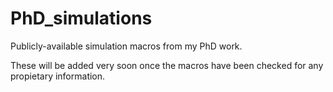 # PhD_simulations
Publicly-available simulation macros from my PhD work.

These will be added very soon once the macros have been checked for any propietary information. 
